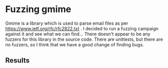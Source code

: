 
# Fuzzing gmime

Gmime is a library which is used to parse email files as per https://www.ietf.org/rfc/rfc2822.txt . I decided to run a fuzzing campaign against it and see what we can find... There doesn't appear to be any fuzzers for this library in the source code. There are unittests, but there are no fuzzers, so I think that we have a good change of finding bugs.

## Results
